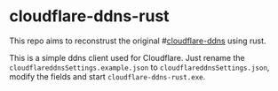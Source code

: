 # cloudflare-ddns-rust

This repo aims to reconstrust the original #[cloudflare-ddns](https://github.com/un-lock-able/cloudflare-ddns) using rust.

This is a simple ddns client used for Cloudflare. Just rename the `cloudflareddnsSettings.example.json`
to `cloudflareddnsSettings.json`, modify the fields and start `cloudflare-ddns-rust.exe`.